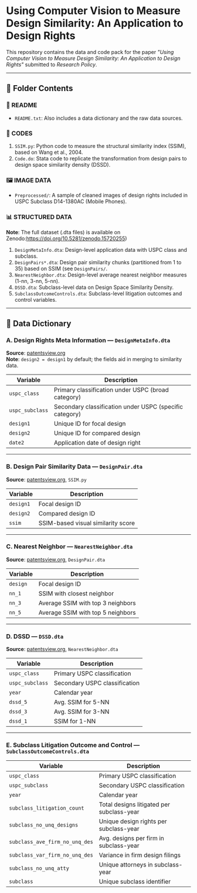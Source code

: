 # Using Computer Vision to Measure Design Similarity: An Application to Design Rights

This repository contains the data and code pack for the paper _"Using Computer Vision to Measure Design Similarity: An Application to Design Rights"_ submitted to *Research Policy*.

---

## 📁 Folder Contents

### 📄 README
- `README.txt`: Also includes a data dictionary and the raw data sources.

### 🧮 CODES
1. `SSIM.py`: Python code to measure the structural similarity index (SSIM), based on Wang et al., 2004.
2. `Code.do`: Stata code to replicate the transformation from design pairs to design space similarity density (DSSD).

### 🖼️ IMAGE DATA
- `Preprocessed/`: A sample of cleaned images of design rights included in USPC Subclass D14-1380AC (Mobile Phones).

### 📊 STRUCTURED DATA 
**Note**: The full dataset (.dta files) is available on Zenodo:https://doi.org/10.5281/zenodo.15720255)
1. `DesignMetaInfo.dta`: Design-level application data with USPC class and subclass.
2. `DesignPairs*.dta`: Design pair similarity chunks (partitioned from 1 to 35) based on SSIM (see `DesignPairs/`.
3. `NearestNeighbor.dta`: Design-level average nearest neighbor measures (1-nn, 3-nn, 5-nn).
4. `DSSD.dta`: Subclass-level data on Design Space Similarity Density.
5. `SubclassOutcomeControls.dta`: Subclass-level litigation outcomes and control variables.

---

## 📘 Data Dictionary

### A. Design Rights Meta Information — `DesignMetaInfo.dta`
**Source**: [patentsview.org](https://patentsview.org)  
**Note**: `design2 = design1` by default; the fields aid in merging to similarity data.

| Variable        | Description |
|----------------|-------------|
| `uspc_class`   | Primary classification under USPC (broad category) |
| `uspc_subclass`| Secondary classification under USPC (specific category) |
| `design1`      | Unique ID for focal design |
| `design2`      | Unique ID for compared design |
| `date2`        | Application date of design right |

---

### B. Design Pair Similarity Data — `DesignPair.dta`
**Source**: [patentsview.org](https://patentsview.org), `SSIM.py`

| Variable  | Description |
|-----------|-------------|
| `design1` | Focal design ID |
| `design2` | Compared design ID |
| `ssim`    | SSIM-based visual similarity score |

---

### C. Nearest Neighbor — `NearestNeighbor.dta`
**Source**: [patentsview.org](https://patentsview.org), `DesignPair.dta`

| Variable  | Description |
|-----------|-------------|
| `design`  | Focal design ID |
| `nn_1`    | SSIM with closest neighbor |
| `nn_3`    | Average SSIM with top 3 neighbors |
| `nn_5`    | Average SSIM with top 5 neighbors |

---

### D. DSSD — `DSSD.dta`
**Source**: [patentsview.org](https://patentsview.org), `NearestNeighbor.dta`

| Variable     | Description |
|--------------|-------------|
| `uspc_class` | Primary USPC classification |
| `uspc_subclass` | Secondary USPC classification |
| `year`       | Calendar year |
| `dssd_5`     | Avg. SSIM for 5-NN |
| `dssd_3`     | Avg. SSIM for 3-NN |
| `dssd_1`     | SSIM for 1-NN |

---

### E. Subclass Litigation Outcome and Control — `SubclassOutcomeControls.dta`

| Variable                       | Description |
|--------------------------------|-------------|
| `uspc_class`                   | Primary USPC classification |
| `uspc_subclass`               | Secondary USPC classification |
| `year`                         | Calendar year |
| `subclass_litigation_count`    | Total designs litigated per subclass-year |
| `subclass_no_unq_designs`      | Unique design rights per subclass-year |
| `subclass_ave_firm_no_unq_des`| Avg. designs per firm in subclass-year |
| `subclass_var_firm_no_unq_des`| Variance in firm design filings |
| `subclass_no_unq_atty`         | Unique attorneys in subclass-year |
| `subclass`                     | Unique subclass identifier |


